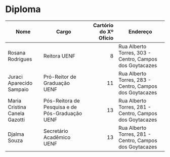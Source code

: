 # Diploma

| Nome                          | Cargo                                           | Cartório do Xº Ofício | Endereço                                                |
| ----------------------------- | ----------------------------------------------- | --------------------: | ------------------------------------------------------- |
| Rosana Rodrigues              | Reitora UENF                                    |                     8 | Rua Alberto Torres, 303 - Centro, Campos dos Goytacazes |
| Juraci Aparecido Sampaio      | Pró-Reitor de Graduação UENF                    |                    11 | Rua Alberto Torres, 283 - Centro, Campos dos Goytacazes |
| Maria Cristina Canela Gazotti | Pós-Reitora de Pesquisa e de Pós-Graduação UENF |                    13 | Rua Alberto Torres, 281 - Centro, Campos dos Goytacazes |
| Djalma Souza                  | Secretário Acadêmico UENF                       |                    13 | Rua Alberto Torres, 281 - Centro, Campos dos Goytacazes |
